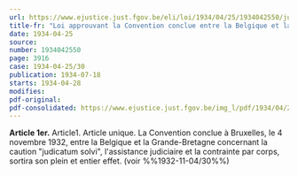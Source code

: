 ```yaml
---
url: https://www.ejustice.just.fgov.be/eli/loi/1934/04/25/1934042550/justel
title-fr: "Loi approuvant la Convention conclue entre la Belgique et la Grande-Bretagne concernant la caution 'judicatum solvi', l'assistance judiciaire et la contrainte par corps."
date: 1934-04-25
source:
number: 1934042550
page: 3916
case: 1934-04-25/30
publication: 1934-07-18
starts: 1934-04-28
modifies:
pdf-original:
pdf-consolidated: https://www.ejustice.just.fgov.be/img_l/pdf/1934/04/25/1934042550_F.pdf
---
```


**Article 1er.** Article1. Article unique. La Convention conclue à Bruxelles, le 4 novembre 1932, entre la Belgique et la Grande-Bretagne concernant la caution "judicatum solvi", l'assistance judiciaire et la contrainte par corps, sortira son plein et entier effet. (voir %%1932-11-04/30%%)
